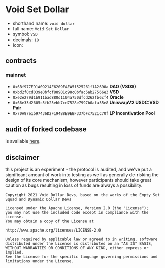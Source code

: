 # Void Set Dollar

- shorthand name: `void dollar`
- full name: `Void Set Dollar`
- symbol: `VSD`
- decimals: `18`
- icon:



## contracts
### mainnet
- `0x6Bf977ED1A09214E6209F4EA5f525261f1A2690a` **DAO (VSDS)**
- `0xbd2f0cd039e0bfcf88901c98c0bfac5ab27566e3` **VSD**
- `0xe2e279d1b911bad880d1104a750dfcd262fb6cf4` **Oracle**
- `0x66e33d2605c5fb25ebb7cd7528e7997b0afa55e8` **UniswapV2 USDC:VSD Pair**
- `0x70A87e1b97436D2F194B8B9EBF337bFc7521C70f` **LP Incentivation Pool**

## audit of forked codebase

is available [here](https://github.com/dynamicdollardevs/dsd/blob/master/audit/REP-Dollar-06-11-20.pdf).

## disclaimer
this project is an experiment - the protocol is audited, and we've put a significant amount of work into testing as well as generally de-risking the design of its core mechanism, however participants should take great caution as bugs resulting in loss of funds are always a possibility.

```
Copyright 2021 Void Dollar Devs, based on the works of the Empty Set Squad and Dynamic Dollar Devs

Licensed under the Apache License, Version 2.0 (the "License");
you may not use the included code except in compliance with the License.
You may obtain a copy of the License at

http://www.apache.org/licenses/LICENSE-2.0

Unless required by applicable law or agreed to in writing, software
distributed under the License is distributed on an "AS IS" BASIS,
WITHOUT WARRANTIES OR CONDITIONS OF ANY KIND, either express or implied.
See the License for the specific language governing permissions and
limitations under the License.
```
